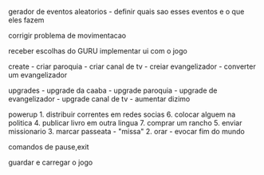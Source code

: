 gerador de eventos aleatorios
    - definir quais sao esses eventos e o que eles fazem
     
corrigir problema de movimentacao


receber escolhas do GURU
implementar ui com o jogo

create
    - criar paroquia
    - criar canal de tv
    - creiar evangelizador
    - converter um evangelizador

upgrades
    - upgrade da caaba
    - upgrade paroquia
    - upgrade de evangelizador
    - upgrade canal de tv
    - aumentar dizimo

powerup
    1. distribuir correntes em redes socias
    6. colocar alguem na politica
    4. publicar livro em outra lingua
    7. comprar um rancho
    5. enviar missionario
    3. marcar passeata
    - "missa"
    2. orar
    - evocar fim do mundo

comandos de pause,exit

guardar e carregar o jogo